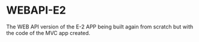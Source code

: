 # WEBAPI-E2
The WEB API version of the E-2 APP being built again from scratch but with the code of the MVC app created.
